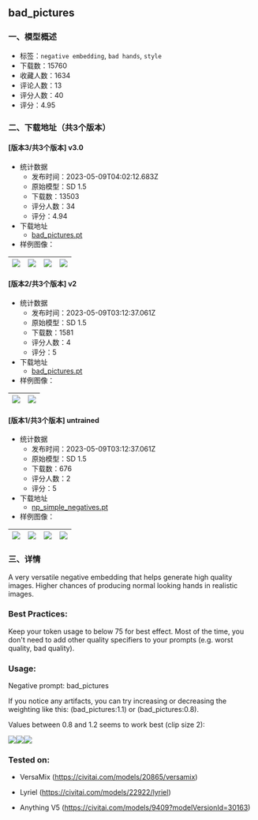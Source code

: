 ## bad_pictures
### 一、模型概述

- 标签：`negative embedding`, `bad hands`, `style`
- 下载数：15760
- 收藏人数：1634
- 评论人数：13
- 评分人数：40
- 评分：4.95

### 二、下载地址（共3个版本）

#### [版本3/共3个版本] v3.0

- 统计数据
  - 发布时间：2023-05-09T04:02:12.683Z
  - 原始模型：SD 1.5
  - 下载数：13503
  - 评分人数：34
  - 评分：4.94
- 下载地址
  - [bad_pictures.pt](https://civitai.com/api/download/models/66043)
- 样例图像：

| <img src="https://image.civitai.com/xG1nkqKTMzGDvpLrqFT7WA/bdd749c7-39f8-4e09-8b32-e4f74ef1b753/width=450/732452.jpeg" /> | <img src="https://image.civitai.com/xG1nkqKTMzGDvpLrqFT7WA/c5239791-d677-487d-b71e-304f0044db6a/width=450/732454.jpeg" /> | <img src="https://image.civitai.com/xG1nkqKTMzGDvpLrqFT7WA/972f2836-8699-40e7-9642-2624866ce30a/width=450/732455.jpeg" /> | <img src="https://image.civitai.com/xG1nkqKTMzGDvpLrqFT7WA/f3a057c9-86bc-4019-9d8c-22c68d587337/width=450/732456.jpeg" /> |
| ---- | ---- | ---- | ---- |

#### [版本2/共3个版本] v2

- 统计数据
  - 发布时间：2023-05-09T03:12:37.061Z
  - 原始模型：SD 1.5
  - 下载数：1581
  - 评分人数：4
  - 评分：5
- 下载地址
  - [bad_pictures.pt](https://civitai.com/api/download/models/36636)
- 样例图像：

| <img src="https://image.civitai.com/xG1nkqKTMzGDvpLrqFT7WA/bc418aa0-9d85-42ab-58ab-1d50f0948d00/width=450/437969.jpeg" /> | <img src="https://image.civitai.com/xG1nkqKTMzGDvpLrqFT7WA/eb0b0625-c46b-4a80-3bf5-c9d87e183300/width=450/416961.jpeg" /> |
| ---- | ---- |

#### [版本1/共3个版本] untrained

- 统计数据
  - 发布时间：2023-05-09T03:12:37.061Z
  - 原始模型：SD 1.5
  - 下载数：676
  - 评分人数：2
  - 评分：5
- 下载地址
  - [np_simple_negatives.pt](https://civitai.com/api/download/models/27684)
- 样例图像：

| <img src="https://image.civitai.com/xG1nkqKTMzGDvpLrqFT7WA/73e097d0-e881-4244-5862-6a9050a6b800/width=450/353561.jpeg" /> | <img src="https://image.civitai.com/xG1nkqKTMzGDvpLrqFT7WA/d55d31a3-3b22-4b08-9b11-17b0b590ef00/width=450/314562.jpeg" /> | <img src="https://image.civitai.com/xG1nkqKTMzGDvpLrqFT7WA/f6e0b6ad-ef1a-4bc0-14b0-d5ffc17bf800/width=450/305130.jpeg" /> | <img src="https://image.civitai.com/xG1nkqKTMzGDvpLrqFT7WA/977b5429-af8b-4085-1edc-d5254247f400/width=450/305129.jpeg" /> |
| ---- | ---- | ---- | ---- |


### 三、详情
<p>A very versatile negative embedding that helps generate high quality images. Higher chances of producing normal looking hands in realistic images.</p><p></p><h3>Best Practices:</h3><p>Keep your token usage to below 75 for best effect. Most of the time, you don't need to add other quality specifiers to your prompts (e.g. worst quality, bad quality).</p><p></p><h3>Usage:</h3><p>Negative prompt: bad_pictures</p><p>If you notice any artifacts, you can try increasing or decreasing the weighting like this: (bad_pictures:1.1) or (bad_pictures:0.8).</p><p>Values between 0.8 and 1.2 seems to work best (clip size 2):</p><img src="https://imagecache.civitai.com/xG1nkqKTMzGDvpLrqFT7WA/95a6d2cb-6e6b-49b8-019c-567a8a4a9000/width=525/95a6d2cb-6e6b-49b8-019c-567a8a4a9000" /><img src="https://imagecache.civitai.com/xG1nkqKTMzGDvpLrqFT7WA/8406e4d8-5964-454f-674e-3a72a621fe00/width=525/8406e4d8-5964-454f-674e-3a72a621fe00" /><img src="https://imagecache.civitai.com/xG1nkqKTMzGDvpLrqFT7WA/f8d5c7e4-8e2e-4ca7-04f0-5e35eb1b1300/width=525/f8d5c7e4-8e2e-4ca7-04f0-5e35eb1b1300" /><p></p><h3>Tested on:</h3><ul><li><p>VersaMix (<a target="_blank" rel="ugc" href="https://civitai.com/models/20865/versamix">https://civitai.com/models/20865/versamix</a>)</p></li><li><p>Lyriel (<a target="_blank" rel="ugc" href="https://civitai.com/models/22922/lyriel">https://civitai.com/models/22922/lyriel</a>)</p></li><li><p>Anything V5 (<a target="_blank" rel="ugc" href="https://civitai.com/models/9409?modelVersionId=30163">https://civitai.com/models/9409?modelVersionId=30163</a>)</p></li></ul>